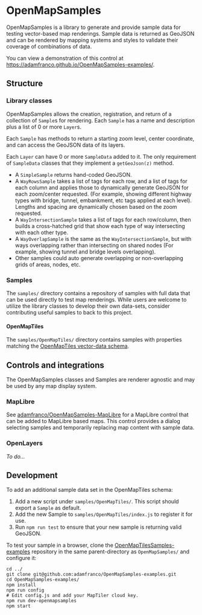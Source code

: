 # OpenMapSamples

OpenMapSamples is a library to generate and provide sample data for testing vector-based map renderings. Sample data is returned as GeoJSON and can be rendered by mapping systems and styles to validate their coverage of combinations of data.

You can view a demonstration of this control at https://adamfranco.github.io/OpenMapSamples-examples/.

## Structure

### Library classes
OpenMapSamples allows the creation, registration, and return of a collection of `Sample`s for rendering. Each `Sample` has a name and description plus a list of 0 or more `Layer`s.

Each `Sample` has methods to return a starting zoom level, center coordinate, and can access the GeoJSON data of its layers.

Each `Layer` can have 0 or more `SampleData` added to it. The only requirement of `SampleData` classes that they implement a `getGeoJson(z)` method.

 * A `SimpleSample` returns hand-coded GeoJSON.
 * A `WayRowsSample` takes a list of tags for each row, and a list of tags for each column and applies those to dynamically generate GeoJSON for each zoom/center requested.  (For example, showing different highway types with bridge, tunnel, embankment, etc tags applied at each level). Lengths and spacing are dynamically chosen based on the zoom requested.
 * A `WayIntersectionSample` takes a list of tags for each row/column, then builds a cross-hatched grid that show each type of way intersecting with each other type.
 * A `WayOverlapSample` is the same as the `WayIntersectionSample`, but with ways overlapping rather than intersecting on shared nodes (For example, showing tunnel and bridge levels overlapping).
 * Other samples could auto generate overlapping or non-overlapping grids of areas, nodes, etc.

### Samples
The `samples/` directory contains a repository of samples with full data that can be used directly to test map renderings. While users are welcome to utilize the library classes to develop their own data-sets, consider contributing useful samples to back to this project.

#### OpenMapTiles
The `samples/OpenMapTiles/` directory contains samples with properties matching the [OpenMapTiles vector-data schema](https://openmaptiles.org/schema/).

## Controls and integrations

The OpenMapSamples classes and Samples are renderer agnostic and may be used by any map display system.

### MapLibre
See [adamfranco/OpenMapSamples-MapLibre](https://github.com/adamfranco/OpenMapSamples-MapLibre) for a MapLibre control that can be added to MapLibre based maps. This control provides a dialog selecting samples and temporarily replacing map content with sample data.

### OpenLayers
_To do..._

## Development

To add an additional sample data set in the OpenMapTiles schema:

1. Add a new script under `samples/OpenMapTiles/`. This script should export a `Sample` as default.
2. Add the new Sample to `samples/OpenMapTiles/index.js` to register it for use.
3. Run `npm run test` to ensure that your new sample is returning valid GeoJSON.

To test your sample in a browser, clone the [OpenMapTilesSamples-examples](https://github.com/adamfranco/OpenMapSamples-examples) repository in the same parent-directory as `OpenMapSamples/` and configure it:

    cd ../
    git clone git@github.com:adamfranco/OpenMapSamples-examples.git
    cd OpenMapSamples-examples/
    npm install
    npm run config
    # Edit config.js and add your MapTiler cloud key.
    npm run dev-openmapsamples
    npm start
